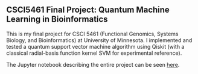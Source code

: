 ## CSCI5461 Final Project: Quantum Machine Learning in Bioinformatics

This is my final project for CSCI 5461 (Functional Genomics, Systems Biology, and Bioinformatics) at University of Minnesota. I implemented and tested a quantum support vector machine algorithm using Qiskit (with a classical radial-basis function kernel SVM for experimental reference).

The Jupyter notebook describing the entire project can be seen [here](5461Project.ipynb).
